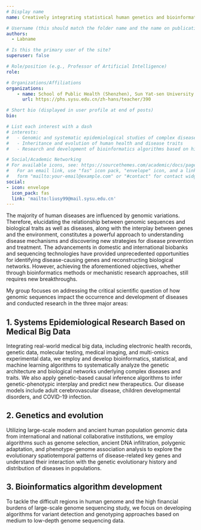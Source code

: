 ```yaml
---
# Display name
name: Creatively integrating statistical human genetics and bioinformatics to elucidate  disease mechanisms and facilitate new therapeutics 

# Username (this should match the folder name and the name on publications)
authors:
  - Labname

# Is this the primary user of the site?
superuser: false

# Role/position (e.g., Professor of Artificial Intelligence)
role: 

# Organizations/Affiliations
organizations:
    - name: School of Public Health (Shenzhen), Sun Yat-sen University 
      url: https://phs.sysu.edu.cn/zh-hans/teacher/390

# Short bio (displayed in user profile at end of posts)
bio:

# List each interest with a dash
# interests:
#   - Genomic and systematic epidemiological studies of complex diseases
#   - Inheritance and evolution of human health and disease traits
#   - Research and development of bioinformatics algorithms based on high-throughput sequencing data

# Social/Academic Networking
# For available icons, see: https://sourcethemes.com/academic/docs/page-builder/#icons
#   For an email link, use "fas" icon pack, "envelope" icon, and a link in the
#   form "mailto:your-email@example.com" or "#contact" for contact widget.
social:
- icon: envelope
  icon_pack: fas
  link: 'mailto:liusy99@mail.sysu.edu.cn'
---
```


The majority of human diseases are influenced by genomic variations. Therefore, elucidating the relationship between genomic sequences and biological traits as well as diseases, along with the interplay between genes and the environment, constitutes a powerful approach to understanding disease mechanisms and discovering new strategies for disease prevention and treatment. The advancements in domestic and international biobanks and sequencing technologies have provided unprecedented opportunities for identifying disease-causing genes and reconstructing biological networks. However, achieving the aforementioned objectives, whether through bioinformatics methods or mechanistic research approaches, still requires new breakthroughs. 

My group focuses on addressing the critical scientific question of how genomic sequences impact the occurrence and development of diseases and conducted research in the three major areas:

## 1. Systems Epidemiological Research Based on Medical Big Data 

Integrating real-world medical big data, including electronic health records, genetic data, molecular testing, medical imaging, and multi-omics experimental data, we employ and develop bioinformatics, statistical, and machine learning algorithms to systematically analyze the genetic architecture and biological networks underlying complex diseases and traits. We also apply genetic-based causal inference algorithms to infer genetic-phenotypic interplay and predict new therapeutics. Our disease models include adult cerebrovascular disease, children developmental disorders, and COVID-19 infection.

## 2. Genetics and evolution

Utilizing large-scale modern and ancient human population genomic data from international and national collaborative institutions, we employ algorithms such as genome selection, ancient DNA infiltration, polygenic adaptation, and phenotype-genome association analysis to explore the evolutionary spatiotemporal patterns of disease-related key genes and understand their interaction with the genetic evolutionary history and distribution of diseases in populations.

## 3. Bioinformatics algorithm development

To tackle the difficult regions in human genome and the high financial burdens of large-scale genome sequencing study, we focus on developing algorithms for variant detection and genotyping approaches based on medium to low-depth genome sequencing data.

